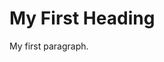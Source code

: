 <!DOCTYPE html>
<html>
<head>
<title> Page Title </title>
<title> Hola </title>
</head>
<body>

<h1>My First Heading</h1>
<p>My first paragraph.</p>

</body>
</html>
